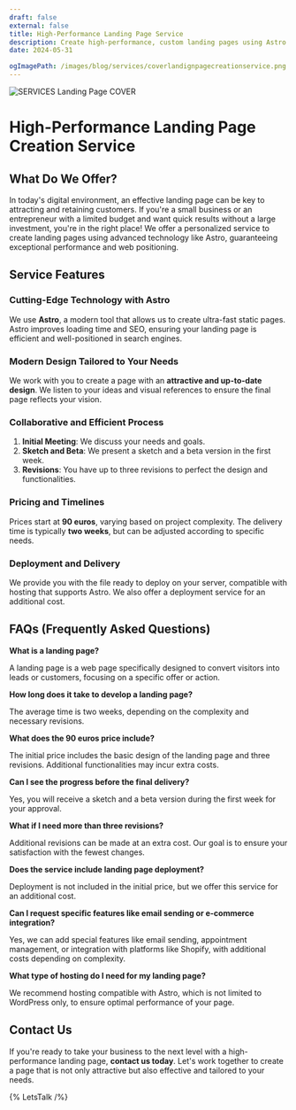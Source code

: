 ```yaml
---
draft: false
external: false
title: High-Performance Landing Page Service
description: Create high-performance, custom landing pages using Astro technology, ensuring exceptional speed, SEO, and modern design for small businesses and entrepreneurs.
date: 2024-05-31

ogImagePath: /images/blog/services/coverlandignpagecreationservice.png
---
```


![ SERVICES  Landing Page COVER ](/images/blog/services/coverlandignpagecreationservice.png)

# High-Performance Landing Page Creation Service


## What Do We Offer?

In today's digital environment, an effective landing page can be key to attracting and retaining customers. If you're a small business or an entrepreneur with a limited budget and want quick results without a large investment, you're in the right place! We offer a personalized service to create landing pages using advanced technology like Astro, guaranteeing exceptional performance and web positioning.

## Service Features

### Cutting-Edge Technology with Astro

We use **Astro**, a modern tool that allows us to create ultra-fast static pages. Astro improves loading time and SEO, ensuring your landing page is efficient and well-positioned in search engines.

### Modern Design Tailored to Your Needs

We work with you to create a page with an **attractive and up-to-date design**. We listen to your ideas and visual references to ensure the final page reflects your vision.

### Collaborative and Efficient Process

1. **Initial Meeting**: We discuss your needs and goals.
2. **Sketch and Beta**: We present a sketch and a beta version in the first week.
3. **Revisions**: You have up to three revisions to perfect the design and functionalities.

### Pricing and Timelines

Prices start at **90 euros**, varying based on project complexity. The delivery time is typically **two weeks**, but can be adjusted according to specific needs.

### Deployment and Delivery

We provide you with the file ready to deploy on your server, compatible with hosting that supports Astro. We also offer a deployment service for an additional cost.

## FAQs (Frequently Asked Questions)

**What is a landing page?**

A landing page is a web page specifically designed to convert visitors into leads or customers, focusing on a specific offer or action.

**How long does it take to develop a landing page?**

The average time is two weeks, depending on the complexity and necessary revisions.

**What does the 90 euros price include?**

The initial price includes the basic design of the landing page and three revisions. Additional functionalities may incur extra costs.

**Can I see the progress before the final delivery?**

Yes, you will receive a sketch and a beta version during the first week for your approval.

**What if I need more than three revisions?**

Additional revisions can be made at an extra cost. Our goal is to ensure your satisfaction with the fewest changes.

**Does the service include landing page deployment?**

Deployment is not included in the initial price, but we offer this service for an additional cost.

**Can I request specific features like email sending or e-commerce integration?**

Yes, we can add special features like email sending, appointment management, or integration with platforms like Shopify, with additional costs depending on complexity.

**What type of hosting do I need for my landing page?**

We recommend hosting compatible with Astro, which is not limited to WordPress only, to ensure optimal performance of your page.

## Contact Us

If you're ready to take your business to the next level with a high-performance landing page, **contact us today**. Let's work together to create a page that is not only attractive but also effective and tailored to your needs.

{% LetsTalk /%}



